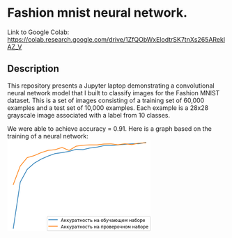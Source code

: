 # Fashion mnist neural network.
Link to Google Colab: https://colab.research.google.com/drive/1ZfQObWxElodtrSK7tnXs265AReklAZ_V

## Description
This repository presents a Jupyter laptop demonstrating a convolutional neural network model that I built to classify images for the Fashion MNIST dataset.
This is a set of images consisting of a training set of 60,000 examples and a test set of 10,000 examples. Each example is a 28x28 grayscale image associated with a label from 10 classes.

We were able to achieve accuracy = 0.91.
Here is a graph based on the training of a neural network:<br>
![Result of the neural network training](images/result.png)
